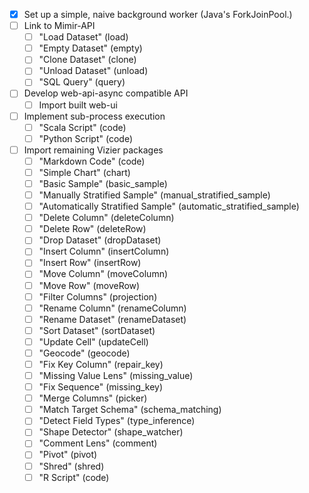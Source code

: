 
- [x] Set up a simple, naive background worker (Java's ForkJoinPool.)
- [ ] Link to Mimir-API
    - [ ] "Load Dataset" (load)
    - [ ] "Empty Dataset" (empty)
    - [ ] "Clone Dataset" (clone)
    - [ ] "Unload Dataset" (unload)
    - [ ] "SQL Query" (query)
- [ ] Develop web-api-async compatible API
    - [ ] Import built web-ui
- [ ] Implement sub-process execution
    - [ ] "Scala Script" (code)
    - [ ] "Python Script" (code)
- [ ] Import remaining Vizier packages
    - [ ] "Markdown Code" (code)
    - [ ] "Simple Chart" (chart)
    - [ ] "Basic Sample" (basic_sample)
    - [ ] "Manually Stratified Sample" (manual_stratified_sample)
    - [ ] "Automatically Stratified Sample" (automatic_stratified_sample)
    - [ ] "Delete Column" (deleteColumn)
    - [ ] "Delete Row" (deleteRow)
    - [ ] "Drop Dataset" (dropDataset)
    - [ ] "Insert Column" (insertColumn)
    - [ ] "Insert Row" (insertRow)
    - [ ] "Move Column" (moveColumn)
    - [ ] "Move Row" (moveRow)
    - [ ] "Filter Columns" (projection)
    - [ ] "Rename Column" (renameColumn)
    - [ ] "Rename Dataset" (renameDataset)
    - [ ] "Sort Dataset" (sortDataset)
    - [ ] "Update Cell" (updateCell)
    - [ ] "Geocode" (geocode)
    - [ ] "Fix Key Column" (repair_key)
    - [ ] "Missing Value Lens" (missing_value)
    - [ ] "Fix Sequence" (missing_key)
    - [ ] "Merge Columns" (picker)
    - [ ] "Match Target Schema" (schema_matching)
    - [ ] "Detect Field Types" (type_inference)
    - [ ] "Shape Detector" (shape_watcher)
    - [ ] "Comment Lens" (comment)
    - [ ] "Pivot" (pivot)
    - [ ] "Shred" (shred)
    - [ ] "R Script" (code)
